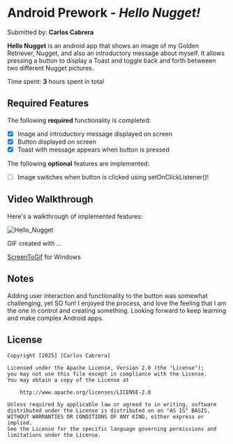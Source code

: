 # Android Prework - *Hello Nugget!*

Submitted by: **Carlos Cabrera**

**Hello Nugget** is an android app that shows an image of my Golden Retriever, Nugget, and also an introductory message about myself. 
It allows pressing a button to display a Toast and toggle back and forth betweeen two different Nugget pictures. 

Time spent: **3** hours spent in total

## Required Features

The following **required** functionality is completed:

* [x] Image and introductory message displayed on screen
* [x] Button displayed on screen
* [x] Toast with message appears when button is pressed 

The following **optional** features are implemented:

* [ ] Image switches when button is clicked using setOnClickListener()!

## Video Walkthrough

Here's a walkthrough of implemented features:

![Hello_Nugget](https://github.com/user-attachments/assets/3f99e439-016e-4c07-9592-733dcd92ceb4)


<!-- Replace this with whatever GIF tool you used! -->
GIF created with ...

[ScreenToGif](https://www.screentogif.com/) for Windows

## Notes

Adding user interaction and functionality to the button was somewhat challenging, yet SO fun! I enjoyed the process, and love the feeling that I am the one in control and creating something.
Looking forward to keep learning and make complex Android apps.

## License

    Copyright [2025] [Carlos Cabrera]

    Licensed under the Apache License, Version 2.0 (the "License");
    you may not use this file except in compliance with the License.
    You may obtain a copy of the License at

        http://www.apache.org/licenses/LICENSE-2.0

    Unless required by applicable law or agreed to in writing, software
    distributed under the License is distributed on an "AS IS" BASIS,
    WITHOUT WARRANTIES OR CONDITIONS OF ANY KIND, either express or implied.
    See the License for the specific language governing permissions and
    limitations under the License.
    
